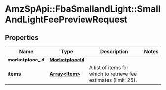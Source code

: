 # AmzSpApi::FbaSmallandLight::SmallAndLightFeePreviewRequest

## Properties
Name | Type | Description | Notes
------------ | ------------- | ------------- | -------------
**marketplace_id** | [**MarketplaceId**](MarketplaceId.md) |  | 
**items** | [**Array&lt;Item&gt;**](Item.md) | A list of items for which to retrieve fee estimates (limit: 25). | 

